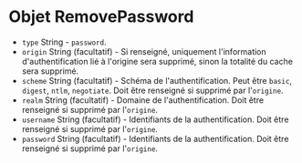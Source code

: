 # Objet RemovePassword

* `type` String - `password`.
* `origin` String (facultatif) - Si renseigné, uniquement l'information d'authentification lié à l'origine sera supprimé, sinon la totalité du cache sera supprimé.
* `scheme` String (facultatif) - Schéma de l'authentification. Peut être `basic`, `digest`, `ntlm`, `negotiate`. Doit être renseigné si supprimé par l'`origine`.
* `realm` String (facultatif) - Domaine de l'authentification. Doit être renseigné si supprimé par l'`origine`.
* `username` String (facultatif) - Identifiants de la authentification. Doit être renseigné si supprimé par l'`origine`.
* `password` String (facultatif) - Identifiants de la authentification. Doit être renseigné si supprimé par l'`origine`.